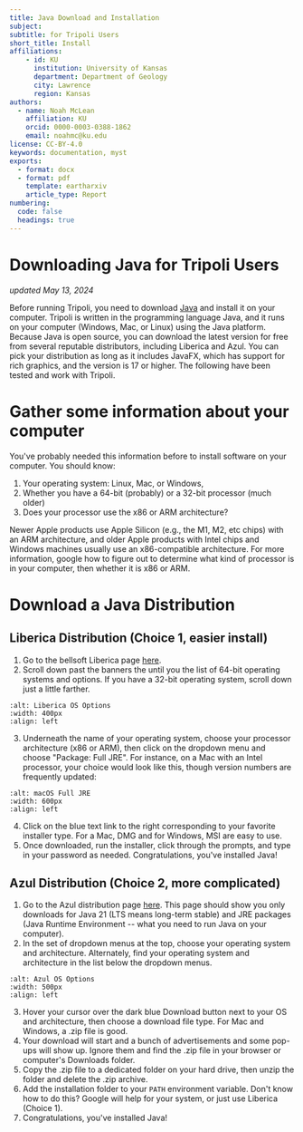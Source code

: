 ```yaml
---
title: Java Download and Installation
subject: 
subtitle: for Tripoli Users
short_title: Install
affiliations:
    - id: KU
      institution: University of Kansas
      department: Department of Geology
      city: Lawrence
      region: Kansas
authors:
  - name: Noah McLean
    affiliation: KU
    orcid: 0000-0003-0388-1862
    email: noahmc@ku.edu
license: CC-BY-4.0
keywords: documentation, myst
exports:
  - format: docx
  - format: pdf
    template: eartharxiv
    article_type: Report
numbering:
  code: false
  headings: true
---
```


# Downloading Java for Tripoli Users  
_updated May 13, 2024_  

Before running Tripoli, you need to download [Java](wiki:Java_(software_platform)) and install it on your computer.  Tripoli is written in the programming language Java, and it runs on your computer (Windows, Mac, or Linux) using the Java platform.  Because Java is open source, you can download the latest version for free from several reputable distributors, including Liberica and Azul.  You can pick your distribution as long as it includes JavaFX, which has support for rich graphics, and the version is 17 or higher. The following have been tested and work with Tripoli.  

# Gather some information about your computer

You've probably needed this information before to install software on your computer.  You should know:
1. Your operating system: Linux, Mac, or Windows, 
2. Whether you have a 64-bit (probably) or a 32-bit processor (much older)
3. Does your processor use the x86 or ARM architecture?  

Newer Apple products use Apple Silicon (e.g., the M1, M2, etc chips) with an ARM architecture, and older Apple products with Intel chips and Windows machines usually use an x86-compatible architecture.  For more information, google how to figure out to determine what kind of processor is in your computer, then whether it is x86 or ARM.  

# Download a Java Distribution

## Liberica Distribution (Choice 1, easier install)
1. Go to the bellsoft Liberica page [here](https://bell-sw.com/pages/downloads/#jdk-21-lts "bellsoft Liberica downloads").  
2. Scroll down past the banners the until you the list of 64-bit operating systems and options.  If you have a 32-bit operating system, scroll down just a little farther.
```{image} graphics/Liberica_OS_Options.png
:alt: Liberica OS Options
:width: 400px
:align: left
```
3. Underneath the name of your operating system, choose your processor architecture (x86 or ARM), then click on the dropdown menu and choose "Package: Full JRE".  For instance, on a Mac with an Intel processor, your choice would look like this, though version numbers are frequently updated:
```{image} graphics/Liberica_macOS_FullJRE.png
:alt: macOS Full JRE
:width: 600px
:align: left
```
4. Click on the blue text link to the right corresponding to your favorite installer type.  For a Mac, DMG and for Windows, MSI are easy to use.
5. Once downloaded, run the installer, click through the prompts, and type in your password as needed.  Congratulations, you've installed Java!  

## Azul Distribution (Choice 2, more complicated)
1. Go to the Azul distribution page [here](https://www.azul.com/downloads/?version=java-21-lts&package=jre-fx#zulu "Azul Java Distributions").  This page should show you only downloads for Java 21 (LTS means long-term stable) and JRE packages (Java Runtime Environment -- what you need to run Java on your computer).
2. In the set of dropdown menus at the top, choose your operating system and architecture.  Alternately, find your operating system and architecture in the list below the dropdown menus.  
```{image} graphics/Azul_OS_Options.png
:alt: Azul OS Options
:width: 500px
:align: left
```
3. Hover your cursor over the dark blue Download button next to your OS and architecture, then choose a download file type.  For Mac and Windows, a .zip file is good.
4. Your download will start and a bunch of advertisements and some pop-ups will show up.  Ignore them and find the .zip file in your browser or computer's Downloads folder.
5. Copy the .zip file to a dedicated folder on your hard drive, then unzip the folder and delete the .zip archive.
6. Add the installation folder to your `PATH` environment variable. Don't know how to do this? Google will help for your system, or just use Liberica (Choice 1).
7. Congratulations, you've installed Java!
